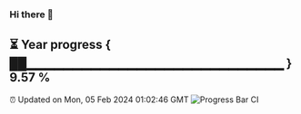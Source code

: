 ### Hi there 👋
⏳ Year progress { ██▁▁▁▁▁▁▁▁▁▁▁▁▁▁▁▁▁▁▁▁▁▁▁▁▁▁▁▁ } 9.57 %
---
⏰ Updated on Mon, 05 Feb 2024 01:02:46 GMT
![Progress Bar CI](https://github.com/liununu/liununu/workflows/Progress%20Bar%20CI/badge.svg)
